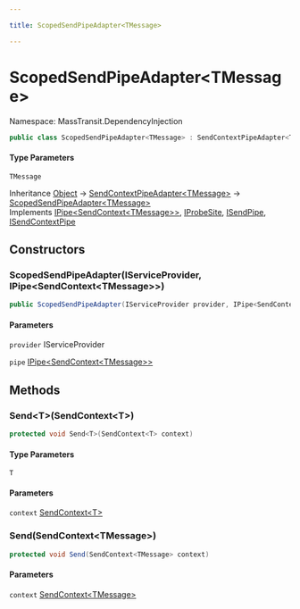 ```yaml
---

title: ScopedSendPipeAdapter<TMessage>

---
```


# ScopedSendPipeAdapter\<TMessage\>

Namespace: MassTransit.DependencyInjection

```csharp
public class ScopedSendPipeAdapter<TMessage> : SendContextPipeAdapter<TMessage>, IPipe<SendContext<TMessage>>, IProbeSite, ISendPipe, ISendContextPipe
```

#### Type Parameters

`TMessage`<br/>

Inheritance [Object](https://learn.microsoft.com/en-us/dotnet/api/system.object) → [SendContextPipeAdapter\<TMessage\>](../masstransit-transports/sendcontextpipeadapter-1) → [ScopedSendPipeAdapter\<TMessage\>](../masstransit-dependencyinjection/scopedsendpipeadapter-1)<br/>
Implements [IPipe\<SendContext\<TMessage\>\>](../../masstransit-abstractions/masstransit/ipipe-1), [IProbeSite](../../masstransit-abstractions/masstransit/iprobesite), [ISendPipe](../../masstransit-abstractions/masstransit-transports/isendpipe), [ISendContextPipe](../../masstransit-abstractions/masstransit-transports/isendcontextpipe)

## Constructors

### **ScopedSendPipeAdapter(IServiceProvider, IPipe\<SendContext\<TMessage\>\>)**

```csharp
public ScopedSendPipeAdapter(IServiceProvider provider, IPipe<SendContext<TMessage>> pipe)
```

#### Parameters

`provider` IServiceProvider<br/>

`pipe` [IPipe\<SendContext\<TMessage\>\>](../../masstransit-abstractions/masstransit/ipipe-1)<br/>

## Methods

### **Send\<T\>(SendContext\<T\>)**

```csharp
protected void Send<T>(SendContext<T> context)
```

#### Type Parameters

`T`<br/>

#### Parameters

`context` [SendContext\<T\>](../../masstransit-abstractions/masstransit/sendcontext-1)<br/>

### **Send(SendContext\<TMessage\>)**

```csharp
protected void Send(SendContext<TMessage> context)
```

#### Parameters

`context` [SendContext\<TMessage\>](../../masstransit-abstractions/masstransit/sendcontext-1)<br/>
